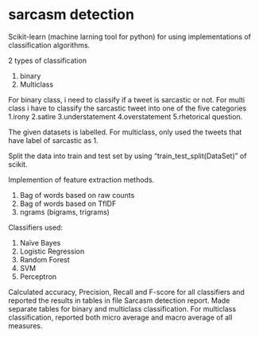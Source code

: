 # sarcasm detection
Scikit-learn (machine larning tool for python) for using implementations of classification algorithms. 

2 types of classification
1. binary 
2. Multiclass

For binary class, i need to classify if a tweet is sarcastic or not. For multi class i
have to classify the sarcastic tweet into one of the five categories 
1.irony
2.satire
3.understatement
4.overstatement
5.rhetorical question. 

The given datasets is labelled. For multiclass, only used the tweets that have label of sarcastic as 1.

Split the data into train and test set by using “train_test_split(DataSet)” of scikit. 

Implemention of feature extraction methods. 
1. Bag of words based on raw counts
2. Bag of words based on TfIDF
3. ngrams (bigrams, trigrams)

Classifiers used: 
1. Naïve Bayes
2. Logistic Regression
3. Random Forest
4. SVM
5. Perceptron

Calculated accuracy, Precision, Recall and F-score for all classifiers and reported the results in
tables in file Sarcasm detection report. Made separate tables for binary and multiclass classification. For multiclass 
classification, reported both micro average and macro average of all measures. 
